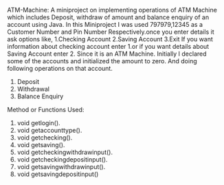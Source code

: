 ATM-Machine:
A miniproject on implementing operations of ATM Machine which includes Deposit, withdraw of amount and balance enquiry of an account using Java.
In this Miniproject I was used 797979,12345 as a Customer Number and Pin Number Respectively.once you enter details it ask options like,
  1.Checking Account
  2.Saving Account
  3.Exit
If you want information about checking account enter 1.or if you want details about Saving Account enter 2.
Since it is an ATM Machine. Initially I declared some of the accounts and initialized the amount to zero. And doing following operations on that account.
  1.	Deposit
  2.	Withdrawal
  3.	Balance Enquiry

Method or Functions Used:

1.	void getlogin().
2.	void getaccounttype().
3.	void getchecking().
4.	void getsaving().
5.	void getcheckingwithdrawinput().
6.	void getcheckingdepositinput().
7.	void getsavingwithdrawinput().
8. 	void getsavingdepositinput()




